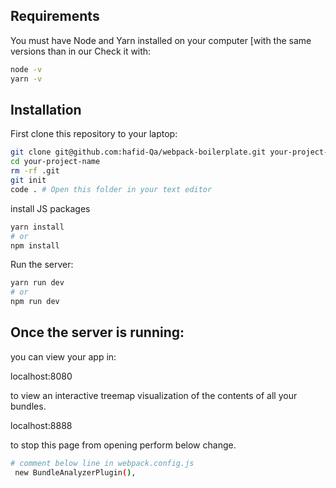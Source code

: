 ## Requirements

You must have Node and Yarn installed on your computer [with the same versions than in our Check it with:

```bash
node -v
yarn -v
```

## Installation

First clone this repository to your laptop:

```bash
git clone git@github.com:hafid-Qa/webpack-boilerplate.git your-project-name
cd your-project-name
rm -rf .git
git init
code . # Open this folder in your text editor
```

install JS packages

```bash
yarn install
# or
npm install
```

Run the server:

```bash
yarn run dev
# or
npm run dev
```

## Once the server is running:

you can view your app in:

localhost:8080

to view an interactive treemap visualization of the contents of all your bundles.

localhost:8888

to stop this page from opening perform below change.

```bash
# comment below line in webpack.config.js
 new BundleAnalyzerPlugin(),
```

